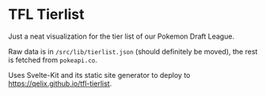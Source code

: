 # TFL Tierlist

Just a neat visualization for the tier list of our Pokemon Draft League.

Raw data is in `/src/lib/tierlist.json` (should definitely be moved), the rest is fetched from `pokeapi.co`.

Uses Svelte-Kit and its static site generator to deploy to <https://qelix.github.io/tfl-tierlist>. 

